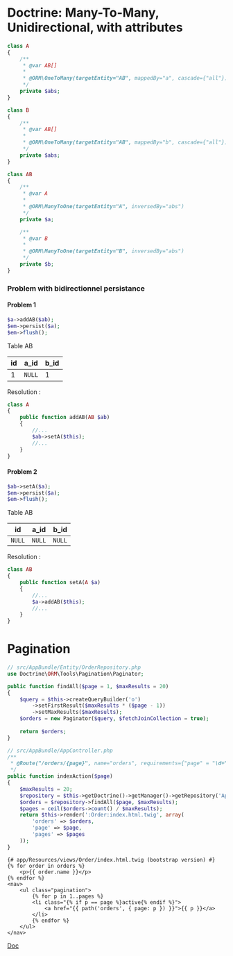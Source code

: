 Doctrine: Many-To-Many, Unidirectional, with attributes
=======================================================

```php
class A
{
    /**
     * @var AB[]
     * 
     * @ORM\OneToMany(targetEntity="AB", mappedBy="a", cascade={"all"})
     */
    private $abs;
}
```
```php
class B
{
    /**
     * @var AB[]
     * 
     * @ORM\OneToMany(targetEntity="AB", mappedBy="b", cascade={"all"})
     */
    private $abs;
}
```
```php
class AB
{
    /**
     * @var A
     *
     * @ORM\ManyToOne(targetEntity="A", inversedBy="abs")
     */
    private $a;

    /**
     * @var B
     *
     * @ORM\ManyToOne(targetEntity="B", inversedBy="abs")
     */
    private $b;
}
```

### Problem with bidirectionnel persistance

#### Problem 1

```php
$a->addAB($ab);
$em->persist($a);
$em->flush();
```

Table AB

| id | a_id   | b_id |
|----|--------|------|
| 1  | `NULL` | 1    |

Resolution :

```php
class A
{
    public function addAB(AB $ab)
    {
    	//...
        $ab->setA($this);
		//...
    }
}
```

#### Problem 2

```php
$ab->setA($a);
$em->persist($a);
$em->flush();
```

Table AB

| id     | a_id   | b_id   |
|--------|--------|--------|
| `NULL` | `NULL` | `NULL` |

Resolution :

```php
class AB
{
	public function setA(A $a)
    {
        //...
        $a->addAB($this);
        //...
    }
}
```

Pagination
==========

```php
// src/AppBundle/Entity/OrderRepository.php
use Doctrine\ORM\Tools\Pagination\Paginator;

public function findAll($page = 1, $maxResults = 20)
{
    $query = $this->createQueryBuilder('o')
        ->setFirstResult($maxResults * ($page - 1))
        ->setMaxResults($maxResults);
    $orders = new Paginator($query, $fetchJoinCollection = true);
    
    return $orders;
}
```
```php
// src/AppBundle/AppController.php
/**
 * @Route("/orders/{page}", name="orders", requirements={"page" = "\d+"}, defaults={"page" = 1})
 */
public function indexAction($page)
{
    $maxResults = 20;
    $repository = $this->getDoctrine()->getManager()->getRepository('AppBundle:Order');
    $orders = $repository->findAll($page, $maxResults);
    $pages = ceil($orders->count() / $maxResults);
    return $this->render(':Order:index.html.twig', array(
		'orders' => $orders,
		'page' => $page,
		'pages' => $pages
	));
}
```
```twig
{# app/Resources/views/Order/index.html.twig (bootstrap version) #}
{% for order in orders %}
    <p>{{ order.name }}</p>
{% endfor %}
<nav>
    <ul class="pagination">
        {% for p in 1..pages %}
        <li class="{% if p == page %}active{% endif %}">
            <a href="{{ path('orders', { page: p }) }}">{{ p }}</a>
        </li>
        {% endfor %}
    </ul>
</nav>
```

[Doc](http://doctrine-orm.readthedocs.org/en/latest/tutorials/pagination.html)
